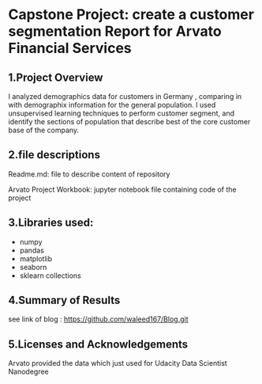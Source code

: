 # Capstone Project: create a customer segmentation Report for Arvato Financial Services


## 1.Project Overview

I analyzed demographics data for customers in Germany , comparing in with demographix information for the 
general population. I used unsupervised learning techniques to perform customer segment, and identify the 
sections of population that describe best of the core customer base of the company. 


## 2.file descriptions

Readme.md: file to describe content of repository 

Arvato Project Workbook: jupyter notebook file containing code of the project 


## 3.Libraries used:
- numpy
- pandas
- matplotlib
- seaborn
- sklearn collections


## 4.Summary of Results

see link of blog : https://github.com/waleed167/Blog.git 

## 5.Licenses and Acknowledgements

Arvato provided the data which just used for Udacity Data Scientist Nanodegree 
